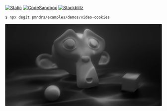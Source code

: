 [![Static](https://img.shields.io/badge/demo-%23646CFF.svg?logo=html5&logoColor=white)](https://pmndrs.github.io/examples/video-cookies)
[![CodeSandbox](https://img.shields.io/badge/codesandbox-040404?logo=codesandbox&logoColor=DBDBDB)](https://codesandbox.io/s/github/pmndrs/examples/tree/main/demos/video-cookies)
[![Stackblitz](https://img.shields.io/badge/stackblitz-fff?logo=Stackblitz&logoColor=1389FD)](https://stackblitz.com/github/pmndrs/examples/tree/main/demos/video-cookies)

```sh
$ npx degit pmndrs/examples/demos/video-cookies
```

![](thumbnail.webp)
